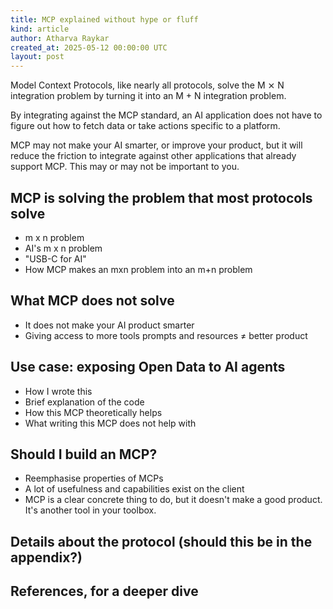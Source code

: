 ```yaml
---
title: MCP explained without hype or fluff
kind: article
author: Atharva Raykar
created_at: 2025-05-12 00:00:00 UTC
layout: post
---
```

Model Context Protocols, like nearly all protocols, solve the M ⨯ N integration problem by turning it into an M + N integration problem.

By integrating against the MCP standard, an AI application does not have to figure out how to fetch data or take actions specific to a platform.

MCP may not make your AI smarter, or improve your product, but it will reduce the friction to integrate against other applications that already support MCP. This may or may not be important to you.

## MCP is solving the problem that most protocols solve

* m x n problem
* AI's m x n problem
* "USB-C for AI"
* How MCP makes an mxn problem into an m+n problem

## What MCP does not solve
* It does not make your AI product smarter
* Giving access to more tools prompts and resources ≠ better product

## Use case: exposing Open Data to AI agents
* How I wrote this
* Brief explanation of the code
* How this MCP theoretically helps
* What writing this MCP does not help with

## Should I build an MCP?
* Reemphasise properties of MCPs
* A lot of usefulness and capabilities exist on the client
* MCP is a clear concrete thing to do, but it doesn't make a good product. It's another tool in your toolbox.

## Details about the protocol (should this be in the appendix?)

## References, for a deeper dive
